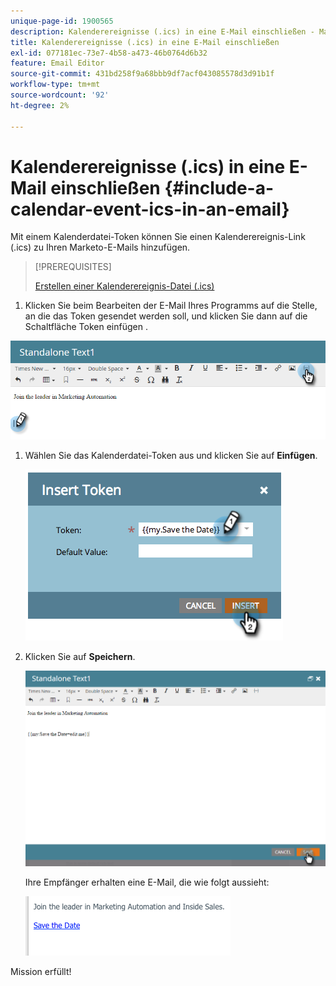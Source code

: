 ```yaml
---
unique-page-id: 1900565
description: Kalenderereignisse (.ics) in eine E-Mail einschließen - Marketo Docs - Produktdokumentation
title: Kalenderereignisse (.ics) in eine E-Mail einschließen
exl-id: 077181ec-73e7-4b58-a473-46b0764d6b32
feature: Email Editor
source-git-commit: 431bd258f9a68bbb9df7acf043085578d3d91b1f
workflow-type: tm+mt
source-wordcount: '92'
ht-degree: 2%

---
```


# Kalenderereignisse (.ics) in eine E-Mail einschließen {#include-a-calendar-event-ics-in-an-email}

Mit einem Kalenderdatei-Token können Sie einen Kalenderereignis-Link (.ics) zu Ihren Marketo-E-Mails hinzufügen.

>[!PREREQUISITES]
>
>[Erstellen einer Kalenderereignis-Datei (.ics)](/help/marketo/product-docs/email-marketing/general/functions-in-the-editor/create-a-calendar-event-ics-file.md)

1. Klicken Sie beim Bearbeiten der E-Mail Ihres Programms auf die Stelle, an die das Token gesendet werden soll, und klicken Sie dann auf die Schaltfläche Token einfügen .

![](assets/one-6.png)

1. Wählen Sie das Kalenderdatei-Token aus und klicken Sie auf **Einfügen**.

   ![](assets/image2014-9-11-16-3a53-3a30.png)

1. Klicken Sie auf **Speichern**.

   ![](assets/three-5.png)

   Ihre Empfänger erhalten eine E-Mail, die wie folgt aussieht:

   ![](assets/image2014-9-11-16-3a53-3a48.png)

Mission erfüllt!
